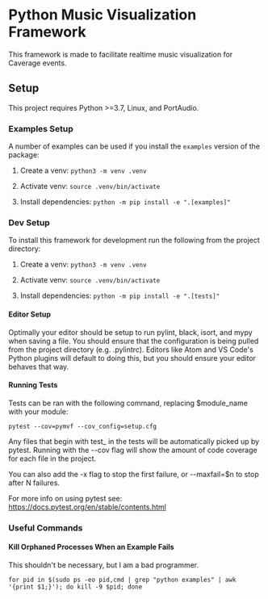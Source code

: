 # Python Music Visualization Framework
This framework is made to facilitate realtime music visualization for Caverage events.

## Setup
This project requires Python >=3.7, Linux, and PortAudio.

### Examples Setup
A number of examples can be used if you install the `examples` version of the package:

1. Create a venv:
        `python3 -m venv .venv`

2. Activate venv:
        `source .venv/bin/activate`

3. Install dependencies:
        `python -m pip install -e ".[examples]"`


### Dev Setup
To install this framework for development run the following from the project directory:

1. Create a venv:
        `python3 -m venv .venv`

2. Activate venv:
        `source .venv/bin/activate`

3. Install dependencies:
        `python -m pip install -e ".[tests]"`

#### Editor Setup
Optimally your editor should be setup to run pylint, black, isort, and mypy when saving a file. You should ensure that the configuration is being pulled from the project directory (e.g. .pylintrc). Editors like Atom and VS Code's Python plugins will default to doing this, but you should ensure your editor behaves that way.

#### Running Tests
Tests can be ran with the following command, replacing $module_name with your module:

    pytest --cov=pymvf --cov_config=setup.cfg

Any files that begin with test_ in the tests will be automatically picked up by pytest. Running with the --cov flag will show the amount of code coverage for each file in the project.

You can also add the -x flag to stop the first failure, or --maxfail=$n to stop after N failures.

For more info on using pytest see: https://docs.pytest.org/en/stable/contents.html

### Useful Commands
#### Kill Orphaned Processes When an Example Fails
This shouldn't be necessary, but I am a bad programmer.

`for pid in $(sudo ps -eo pid,cmd | grep "python examples" | awk '{print $1;}'); do kill -9 $pid; done`
